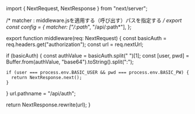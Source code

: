 import { NextRequest, NextResponse } from "next/server";

/*
matcher : middleware.jsを適用する（呼び出す）パスを指定する
*/
export const config = {
  matcher: ["/:path*", "/api/:path*"],
};

export function middleware(req: NextRequest) {
  const basicAuth = req.headers.get("authorization");
  const url = req.nextUrl;

  if (basicAuth) {
    const authValue = basicAuth.split(" ")[1];
    const [user, pwd] = Buffer.from(authValue, "base64").toString().split(":");

    if (user === process.env.BASIC_USER && pwd === process.env.BASIC_PW) {
      return NextResponse.next();
    }
  }
  url.pathname = "/api/auth";

  return NextResponse.rewrite(url);
}
